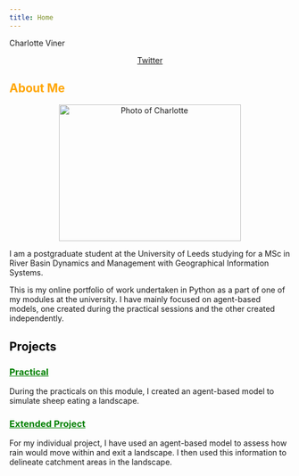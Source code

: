 ```yaml
---
title: Home
---
```


Charlotte Viner

<p style="text-align:center"><a href="https://twitter.com/charlotteviner" target ="_blank">Twitter</a></p>

<h2><span style = "color:orange">About Me</span></h2>

<center><img src="https://charlotteviner.github.io/images/profilephoto.jpg" width="326" height="245" alt="Photo of Charlotte"></center>

I am a postgraduate student at the University of Leeds studying for a MSc in River Basin Dynamics and Management with Geographical Information Systems.

This is my online portfolio of work undertaken in Python as a part of one of my modules at the university. I have mainly focused on agent-based models, one created during the practical sessions and the other created independently.

<h2><span style = "color:black">Projects</span></h2>

<h3><a span style = "color:green" href="https://charlotteviner.github.io/practical.html">Practical</a></h3>

During the practicals on this module, I created an agent-based model to simulate sheep eating a landscape.

<h3><a span style = "color:green" href="https://charlotteviner.github.io/index2.html">Extended Project</a></h3>

For my individual project, I have used an agent-based model to assess how rain would move within and exit a landscape. I then used this information to delineate catchment areas in the landscape.

